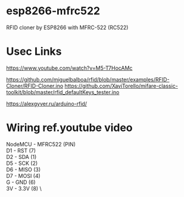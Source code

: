 # esp8266-mfrc522
RFID cloner by ESP8266 with  MFRC-522 (RC522)

# Usec Links
https://www.youtube.com/watch?v=M5-T7HocAMc

https://github.com/miguelbalboa/rfid/blob/master/examples/RFID-Cloner/RFID-Cloner.ino
https://github.com/XaviTorello/mifare-classic-toolkit/blob/master/rfid_defaultKeys_tester.ino

https://alexgyver.ru/arduino-rfid/

# Wiring ref.youtube video
NodeMCU - MFRC522  (PIN) \
     D1 - RST  (7) \
     D2 - SDA  (1) \
     D5 - SCK  (2) \
     D6 - MISO (3) \
     D7 - MOSI (4) \
     G  - GND  (6) \
     3V - 3.3V (8) \
